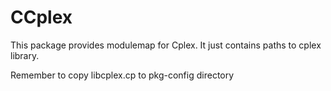 # CCplex

This package provides modulemap for Cplex. It just contains paths to cplex library.

Remember to copy libcplex.cp to pkg-config directory 

